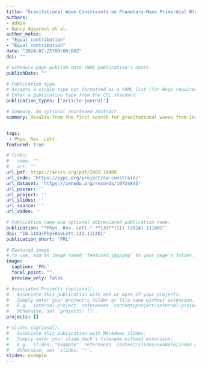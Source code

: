 ```yaml
---
title: "Gravitational Wave Constraints on Planetary-Mass Primordial Black Holes Using LIGO O3a Data"
authors:
- admin
- Nancy Aggarwal et al.
author_notes:
- "Equal contribution"
- "Equal contribution"
date: "2024-07-25T00:00:00Z"
doi: ""

# Schedule page publish date (NOT publication's date).
publishDate: ""

# Publication type.
# Accepts a single type but formatted as a YAML list (for Hugo requirements).
# Enter a publication type from the CSL standard.
publication_types: ["article-journal"]

# Summary. An optional shortened abstract.
summary: Results from the first search for gravitational waves from inspiraling planetary-mass primordial black holes with LIGO.


tags:
 - Phys. Rev. Lett.
featured: true

# links:
# - name: ""
#   url: ""
url_pdf: https://arxiv.org/pdf/2402.19468
url_code: 'https://pypi.org/project/cw-constrain/'
url_dataset: 'https://zenodo.org/records/10724845'
url_poster: ''
url_project: ''
url_slides: ''
url_source: ''
url_video: ''

# Publication name and optional abbreviated publication name.
publication: "*Phys. Rev. Lett.* **133**(11) (2024) 111401"
doi: "10.1103/PhysRevLett.133.111401"
publication_short: "PRL"

# Featured image
# To use, add an image named `featured.jpg/png` to your page's folder. 
image:
  caption: 'PRL'
  focal_point: ""
  preview_only: false

# Associated Projects (optional).
#   Associate this publication with one or more of your projects.
#   Simply enter your project's folder or file name without extension.
#   E.g. `internal-project` references `content/project/internal-project/index.md`.
#   Otherwise, set `projects: []`.
projects: []

# Slides (optional).
#   Associate this publication with Markdown slides.
#   Simply enter your slide deck's filename without extension.
#   E.g. `slides: "example"` references `content/slides/example/index.md`.
#   Otherwise, set `slides: ""`.
slides: example
---
```

